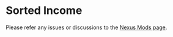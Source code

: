 # Sorted Income
Please refer any issues or discussions to the [Nexus Mods page](https://www.nexusmods.com/mountandblade2bannerlord/mods/3304).
